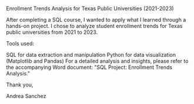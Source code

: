 Enrollment Trends Analysis for Texas Public Universities (2021-2023)

After completing a SQL course, I wanted to apply what I learned through a hands-on project. I chose to analyze student enrollment trends for Texas public universities from 2021 to 2023.

Tools used:

SQL for data extraction and manipulation
Python for data visualization (Matplotlib and Pandas)
For a detailed analysis and insights, please refer to the accompanying Word document: "SQL Project: Enrollment Trends Analysis."

Thank you,

Andrea Sanchez
